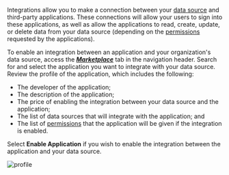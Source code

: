Integrations allow you to make a connection between your [data source](/docs/dashboard/connecting-sources) and third-party applications. These connections will allow your users to sign into these applications, as well as allow the applications to read, create, update, or delete data from your data source (depending on the [permissions](/docs/dashboard/application-permissions-school) requested by the applications).

To enable an integration between an application and your organization's data source, access the [***Marketplace***](/docs/dashboard/marketplace) tab in the navigation header. Search for and select the application you want to integrate with your data source. Review the profile of the application, which includes the following:

- The developer of the application;
- The description of the application;
- The price of enabling the integration between your data source and the application;
- The list of data sources that will integrate with the application; and
- The list of [permissions](/docs/dashboard/application-permissions-school) that the application will be given if the integration is enabled.

Select **Enable Application** if you wish to enable the integration between the application and your data source.

![profile](/documentation/media/dashboard/dev/school-integrations.jpg)